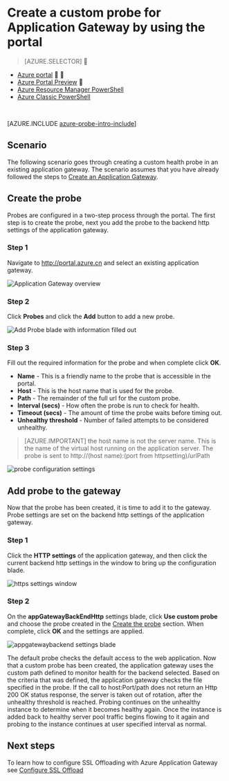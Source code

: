<properties
   pageTitle="Create a custom probe for an application gateway by using the portal | Azure"
   description="Learn how to create a custom probe for Application Gateway by using the portal"
   services="application-gateway"
   documentationCenter="na"
   authors="georgewallace"
   manager="carmonm"
   editor=""
   tags="azure-resource-manager"
/>
<tags  
   ms.service="application-gateway"
   ms.devlang="na"
   ms.topic="article"
   ms.tgt_pltfrm="na"
   ms.workload="infrastructure-services"
   ms.date="08/09/2016"
   wacn.date=""
   ms.author="gwallace" />

# Create a custom probe for Application Gateway by using the portal

> [AZURE.SELECTOR]

- [Azure portal](/documentation/articles/application-gateway-create-probe-portal/)


- [Azure Portal Preview](/documentation/articles/application-gateway-create-probe-portal/)

- [Azure Resource Manager PowerShell](/documentation/articles/application-gateway-create-probe-ps/)
- [Azure Classic PowerShell](/documentation/articles/application-gateway-create-probe-classic-ps/)

<BR>

[AZURE.INCLUDE [azure-probe-intro-include](../../includes/application-gateway-create-probe-intro-include.md)]

## Scenario

The following scenario goes through creating a custom health probe in an existing application gateway.
The scenario assumes that you have already followed the steps to [Create an Application Gateway](/documentation/articles/application-gateway-create-gateway-portal/).

## <a name="createprobe"></a>Create the probe

Probes are configured in a two-step process through the portal. The first step is to create the probe, next you add the probe to the backend http settings of the application gateway.

### Step 1

Navigate to http://portal.azure.cn and select an existing application gateway.

![Application Gateway overview][1]

### Step 2

Click **Probes** and click the **Add** button to add a new probe.

![Add Probe blade with information filled out][2]

### Step 3

Fill out the required information for the probe and when complete click **OK**.

- **Name** - This is a friendly name to the probe that is accessible in the portal.
- **Host** - This is the host name that is used for the probe.
- **Path** - The remainder of the full url for the custom probe.
- **Interval (secs)** - How often the probe is run to check for health.
- **Timeout (secs)** - The amount of time the probe waits before timing out.
- **Unhealthy threshold** - Number of failed attempts to be considered unhealthy.

> [AZURE.IMPORTANT] the host name is not the server name. This is the name of the virtual host running on the application server. The probe is sent to http://(host name):(port from httpsetting)/urlPath

![probe configuration settings][3]

## Add probe to the gateway

Now that the probe has been created, it is time to add it to the gateway. Probe settings are set on the backend http settings of the application gateway.

### Step 1

Click the **HTTP settings** of the application gateway, and then click the current backend http settings in the window to bring up the configuration blade.

![https settings window][4]

### Step 2

On the **appGatewayBackEndHttp** settings blade, click **Use custom probe** and choose the probe created in the [Create the probe](#createprobe) section.
When complete, click **OK** and the settings are applied.

![appgatewaybackend settings blade][5]

The default probe checks the default access to the web application. Now that a custom probe has been created, the application gateway uses the custom path defined to monitor health for the backend selected. Based on the criteria that was defined, the application gateway checks the file
specified in the probe. If the call to host:Port/path does not return an Http 200 OK status response, the server is taken out of rotation, after the unhealthy threshold is reached. Probing continues on the unhealthy instance to determine when it becomes healthy again. Once the instance is added back to healthy server pool traffic begins flowing to it again and probing to the instance continues at user specified interval as normal.


## Next steps

To learn how to configure SSL Offloading with Azure Application Gateway see [Configure SSL Offload](/documentation/articles/application-gateway-ssl-portal/)

[1]: ./media/application-gateway-create-probe-portal/figure1.png
[2]: ./media/application-gateway-create-probe-portal/figure2.png
[3]: ./media/application-gateway-create-probe-portal/figure3.png
[4]: ./media/application-gateway-create-probe-portal/figure4.png
[5]: ./media/application-gateway-create-probe-portal/figure5.png